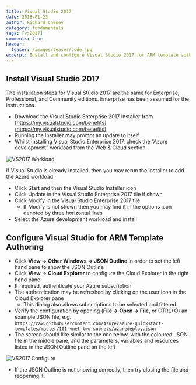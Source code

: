 ```yaml
---
title: Visual Studio 2017
date: 2018-01-23
author: Richard Cheney
category: fundamentals
tags: [vs2017]
comments: true
header:
  teaser: /images/teaser/code.jpg
excerpt: Install and configure Visual Studio 2017 for ARM template authoring
---
```


## Install Visual Studio 2017

The installation steps for Visual Studio 2017 are the same for Enterprise, Professional, and Community editions.  Enterprise has been assumed for the instructions.

* Download the Visual Studio Enterprise 2017 Installer from [https://my.visualstudio.com/benefits](https://my.visualstudio.com/benefits)
* Running the installer may prompt an update to itself
* Whilst installing Visual Studio Enterprise 2017, check the “Azure development” workload from the Web & Cloud section.

![VS2017 Workload](../vs2017/images/vs2017Workload.png)

If Visual Studio is already installed, then you may rerun the installer to add the Azure workload:

* Click Start and then the Visual Studio Installer icon
* Click Update in the Visual Studio Enterprise 2017 tile if shown
* Click Modify in the Visual Studio Enterprise 2017 tile
    * If Modify is not shown then you may find it in the options icon denoted by three horizontal lines
* Select the Azure development workload and install

## Configure Visual Studio for ARM Template Authoring

* Click __View -> Other Windows -> JSON Outline__ in order to set the left hand pane to show the JSON Outline
* Click __View -> Cloud Explorer__ to configure the Cloud Explorer in the right hand pane
* If required, authenticate your Azure subscription
* The authentication may be refreshed by clicking on the user icon in the Cloud Explorer pane
    * This dialog also allows subscriptions to be selected and filtered
* Verify the configuration by opening (__File -> Open -> File__, or CTRL+O) an example JSON file, e.g. `https://raw.githubusercontent.com/Azure/azure-quickstart-templates/master/101-vnet-two-subnets/azuredeploy.json`
* The screen should like similar to the one below, with the coloured JSON file in the middle pane, and the parameters, variables and resources listed in the JSON Outline pane on the left

![VS2017 Configure](../vs2017/images/vs2017Configure.png)

* If the JSON Outline is not showing correctly, then try closing the file and reopening it.